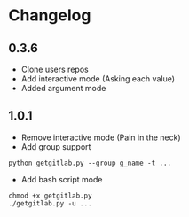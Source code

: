 # Changelog

## 0.3.6
- Clone users repos
- Add interactive mode (Asking each value)
- Added argument mode

## 1.0.1
- Remove interactive mode (Pain in the neck)
- Add group support
```
python getgitlab.py --group g_name -t ...
```
- Add bash script mode
```
chmod +x getgitlab.py
./getgitlab.py -u ...
```
